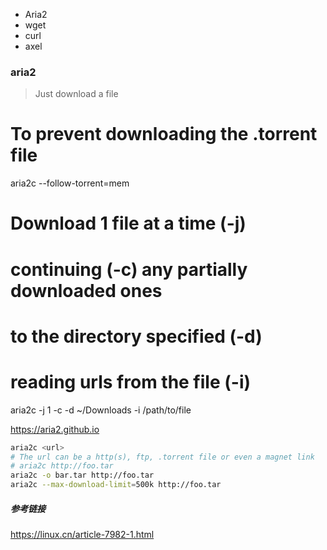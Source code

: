 - Aria2
- wget
- curl
- axel

### aria2

> Just download a file

# To prevent downloading the .torrent file

aria2c --follow-torrent=mem <url>

# Download 1 file at a time (-j)

# continuing (-c) any partially downloaded ones

# to the directory specified (-d)

# reading urls from the file (-i)

aria2c -j 1 -c -d ~/Downloads -i /path/to/file

<https://aria2.github.io>

```bash
aria2c <url>
# The url can be a http(s), ftp, .torrent file or even a magnet link
# aria2c http://foo.tar
aria2c -o bar.tar http://foo.tar
aria2c --max-download-limit=500k http://foo.tar
```

##### 参考链接

<https://linux.cn/article-7982-1.html>
